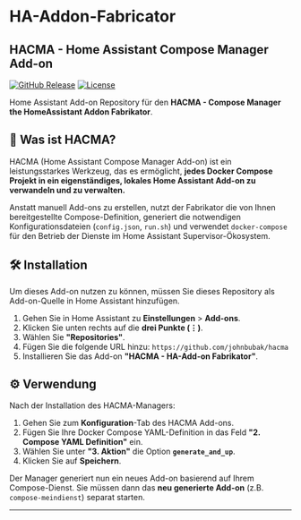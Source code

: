# HA-Addon-Fabricator

## HACMA - Home Assistant Compose Manager Add-on

[![GitHub Release][releases-shield]][releases]
[![License][license-shield]][license]

Home Assistant Add-on Repository für den **HACMA - Compose Manager the HomeAssistant Addon Fabrikator**.

## 🚀 Was ist HACMA?

HACMA (Home Assistant Compose Manager Add-on) ist ein leistungsstarkes Werkzeug, das es ermöglicht, **jedes Docker Compose Projekt in ein eigenständiges, lokales Home Assistant Add-on zu verwandeln und zu verwalten.**

Anstatt manuell Add-ons zu erstellen, nutzt der Fabrikator die von Ihnen bereitgestellte Compose-Definition, generiert die notwendigen Konfigurationsdateien (`config.json`, `run.sh`) und verwendet `docker-compose` für den Betrieb der Dienste im Home Assistant Supervisor-Ökosystem.

## 🛠️ Installation

Um dieses Add-on nutzen zu können, müssen Sie dieses Repository als Add-on-Quelle in Home Assistant hinzufügen.

1.  Gehen Sie in Home Assistant zu **Einstellungen** > **Add-ons**.
2.  Klicken Sie unten rechts auf die **drei Punkte (⋮)**.
3.  Wählen Sie **"Repositories"**.
4. Fügen Sie die folgende URL hinzu:
    `https://github.com/johnbubak/hacma`
5. Installieren Sie das Add-on **"HACMA - HA-Add-on Fabrikator"**.

## ⚙️ Verwendung

Nach der Installation des HACMA-Managers:

1.  Gehen Sie zum **Konfiguration**-Tab des HACMA Add-ons.
2.  Fügen Sie Ihre Docker Compose YAML-Definition in das Feld **"2. Compose YAML Definition"** ein.
3.  Wählen Sie unter **"3. Aktion"** die Option **`generate_and_up`**.
4.  Klicken Sie auf **Speichern**.

Der Manager generiert nun ein neues Add-on basierend auf Ihrem Compose-Dienst. Sie müssen dann das **neu generierte Add-on** (z.B. `compose-meindienst`) separat starten.

***

[releases-shield]: https://img.shields.io/github/release/johnbubak/hacma.svg?style=for-the-badge
[releases]: https://github.com/johnbubak/hacma/releases
[license-shield]: https://img.shields.io/github/license/johnbubak/hacma.svg?style=for-the-badge
[license]: https://github.com/johnbubak/hacma/blob/main/LICENSE
